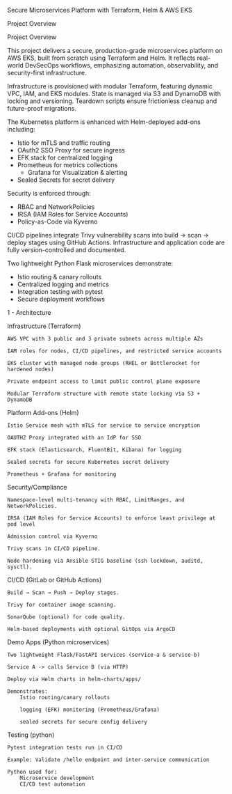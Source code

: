 Secure Microservices Platform with Terraform, Helm & AWS EKS

Project Overview

Project Overview

This project delivers a secure, production-grade microservices platform on AWS EKS, built from scratch using Terraform and Helm. It reflects real-world DevSecOps workflows, emphasizing automation, observability, and security-first infrastructure.

Infrastructure is provisioned with modular Terraform, featuring dynamic VPC, IAM, and EKS modules. State is managed via S3 and DynamoDB with locking and versioning. Teardown scripts ensure frictionless cleanup and future-proof migrations.

The Kubernetes platform is enhanced with Helm-deployed add-ons including:

-   Istio for mTLS and traffic routing
-   OAuth2 SSO Proxy for secure ingress
-   EFK stack for centralized logging
-   Prometheus for metrics collections
    - Grafana for Visualization & alerting
-   Sealed Secrets for secret delivery

Security is enforced through:
-   RBAC and NetworkPolicies
-   IRSA (IAM Roles for Service Accounts)
-   Policy-as-Code via Kyverno

CI/CD pipelines integrate Trivy vulnerability scans into build → scan → deploy stages using GitHub Actions. Infrastructure and application code are fully version-controlled and documented.

Two lightweight Python Flask microservices demonstrate:

-   Istio routing & canary rollouts
-   Centralized logging and metrics
-   Integration testing with pytest
-   Secure deployment workflows

1 - Architecture 

Infrastructure (Terraform)

    AWS VPC with 3 public and 3 private subnets across multiple AZs

    IAM roles for nodes, CI/CD pipelines, and restricted service accounts

    EKS cluster with managed node groups (RHEL or Bottlerocket for hardened nodes)

    Private endpoint access to limit public control plane exposure

    Modular Terraform structure with remote state locking via S3 + DynamoDB

Platform Add-ons (Helm) 

    Istio Service mesh with mTLS for service to service encryption 

    OAUTH2 Proxy integrated with an IdP for SSO 

    EFK stack (Elasticsearch, FluentBit, Kibana) for logging 

    Sealed secrets for secure Kubernetes secret delivery 

    Prometheus + Grafana for monitoring 

Security/Compliance 

    Namespace-level multi-tenancy with RBAC, LimitRanges, and NetworkPolicies. 

    IRSA (IAM Roles for Service Accounts) to enforce least privilege at pod level

    Admission control via Kyverno

    Trivy scans in CI/CD pipeline. 

    Node hardening via Ansible STIG baseline (ssh lockdown, auditd, sysctl). 

CI/CD (GitLab or GitHub Actions) 

    Build → Scan → Push → Deploy stages. 

    Trivy for container image scanning. 

    SonarQube (optional) for code quality. 

    Helm-based deployments with optional GitOps via ArgoCD  

Demo Apps (Python microservices) 

    Two lightweight Flask/FastAPI services (service-a & service-b) 

    Service A -> calls Service B (via HTTP) 

    Deploy via Helm charts in helm-charts/apps/ 

    Demonstrates: 
        Istio routing/canary rollouts
        
        logging (EFK) monitoring (Prometheus/Grafana)
    
        sealed secrets for secure config delivery

Testing (python) 

    Pytest integration tests run in CI/CD 

    Example: Validate /hello endpoint and inter-service communication

    Python used for:
        Microservice development
        CI/CD test automation
